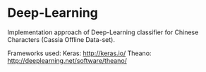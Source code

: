 # Deep-Learning
Implementation approach of Deep-Learning classifier for Chinese Characters (Cassia Offline Data-set).

Frameworks used:
Keras: http://keras.io/
Theano: http://deeplearning.net/software/theano/
